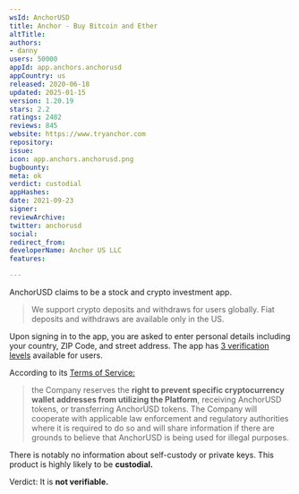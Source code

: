 ```yaml
---
wsId: AnchorUSD
title: Anchor - Buy Bitcoin and Ether
altTitle: 
authors:
- danny
users: 50000
appId: app.anchors.anchorusd
appCountry: us
released: 2020-06-18
updated: 2025-01-15
version: 1.20.19
stars: 2.2
ratings: 2482
reviews: 845
website: https://www.tryanchor.com
repository: 
issue: 
icon: app.anchors.anchorusd.png
bugbounty: 
meta: ok
verdict: custodial
appHashes: 
date: 2021-09-23
signer: 
reviewArchive: 
twitter: anchorusd
social: 
redirect_from: 
developerName: Anchor US LLC
features: 

---
```


AnchorUSD claims to be a stock and crypto investment app. 

> We support crypto deposits and withdraws for users globally. Fiat deposits and withdraws are available only in the US.

Upon signing in to the app, you are asked to enter personal details including your country, ZIP Code, and street address. The app has [3 verification levels](https://www.anchorusd.com/help-center) available for users.

According to its [Terms of Service:](https://www.anchorusd.com/tos-policy)

> the Company reserves the **right to prevent specific cryptocurrency wallet addresses from utilizing the Platform**, receiving AnchorUSD tokens, or transferring AnchorUSD tokens. The Company will cooperate with applicable law enforcement and regulatory authorities where it is required to do so and will share information if there are grounds to believe that AnchorUSD is being used for illegal purposes.


There is notably no information about self-custody or private keys. This product is highly likely to be **custodial.**

Verdict: It is **not verifiable.**
